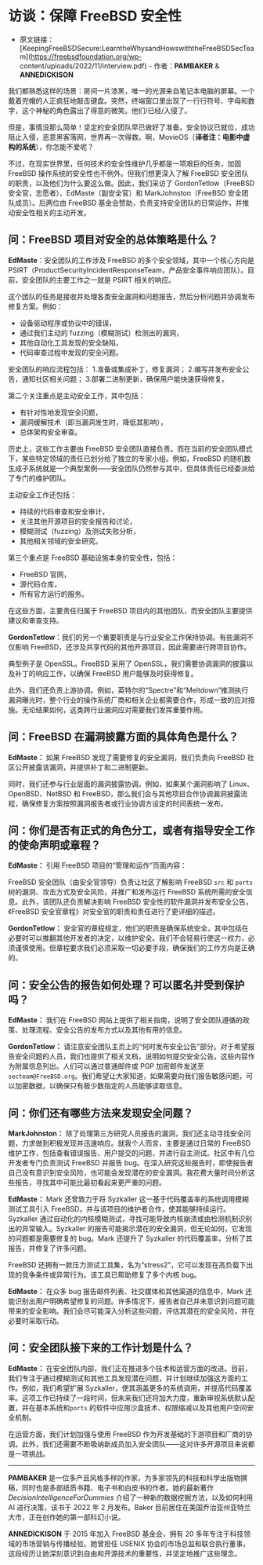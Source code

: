 # 访谈：保障 FreeBSD 安全性

- 原文链接：[KeepingFreeBSDSecure:LearntheWhysandHowswiththeFreeBSDSecTeam](https://freebsdfoundation.org/wp- content/uploads/2022/11/interview.pdf) - 作者：**PAMBAKER** & **ANNEDICKISON**

我们都熟悉这样的场景：房间一片漆黑，唯一的光源来自笔记本电脑的屏幕。一个戴着兜帽的人正疯狂地敲击键盘。突然，终端窗口里出现了一行行符号、字母和数字，这个神秘的角色露出了得意的微笑。他们/已经/入侵了。

但是，事情没那么简单！坚定的安全团队早已做好了准备。安全协议已就位，成功阻止入侵，恶意黑客落网，世界再一次得救。啊，MovieOS（**译者注：电影中虚构的系统**），你怎能不爱呢？

不过，在现实世界里，任何技术的安全性维护几乎都是一项艰巨的任务，加固 FreeBSD 操作系统的安全性也不例外。但我们想更深入了解 FreeBSD 安全团队的职责，以及他们为什么要这么做。因此，我们采访了 GordonTetlow（FreeBSD 安全官，志愿者）、EdMaste（副安全官）和 MarkJohnston（FreeBSD 安全团队成员）。后两位由 FreeBSD 基金会赞助，负责支持安全团队的日常运作，并推动安全性相关的主动开发。

## 问：FreeBSD 项目对安全的总体策略是什么？

**EdMaste**：安全团队的工作涉及 FreeBSD 的多个安全领域，其中一个核心方向是 PSIRT（ProductSecurityIncidentResponseTeam，产品安全事件响应团队）。目前，安全团队的主要工作之一就是 PSIRT 相关的响应。

这个团队的任务是接收并处理各类安全漏洞和问题报告，然后分析问题并协调发布修复方案。例如： 
- 设备驱动程序或协议中的错误， 
- 通过我们主动的 fuzzing（模糊测试）检测出的漏洞， 
- 其他自动化工具发现的安全缺陷，
- 代码审查过程中发现的安全问题。

安全团队的响应流程包括： 
1.准备或集成补丁，修复漏洞； 
2.编写并发布安全公告，通知社区相关问题； 
3.部署二进制更新，确保用户能快速获得修复。

第二个关注重点是主动安全工作，其中包括： 
- 有针对性地发现安全问题， 
- 漏洞缓解技术（即当漏洞发生时，降低其影响），
- 总体架构安全审查。

历史上，这些工作主要由 FreeBSD 安全团队直接负责。而在当前的安全团队模式下，某些特定领域的责任已划分给了独立的专家小组。例如，FreeBSD 的随机数生成子系统就是一个典型案例——安全团队仍然参与其中，但具体责任已经委派给了专门的维护团队。

主动安全工作还包括： 
- 持续的代码审查和安全审计， 
- 关注其他开源项目的安全报告和讨论， 
- 模糊测试（fuzzing）及测试失败分析， 
- 其他相关领域的安全研究。

第三个重点是 FreeBSD 基础设施本身的安全性，包括：
- FreeBSD 官网， 
- 源代码仓库， 
- 所有官方运行的服务。

在这些方面，主要责任归属于 FreeBSD 项目内的其他团队，而安全团队主要提供建议和审查支持。


**GordonTetlow**：我们的另一个重要职责是与行业安全工作保持协调。有些漏洞不仅影响 FreeBSD，还涉及共享代码的其他开源项目，因此需要进行跨项目协作。

典型例子是 OpenSSL。FreeBSD 采用了 OpenSSL，我们需要协调漏洞的披露以及补丁的响应工作，以确保 FreeBSD 用户能够及时获得修复。

此外，我们还负责上游协调。例如，英特尔的“Spectre”和“Meltdown”推测执行漏洞曝光时，整个行业的操作系统厂商和相关企业都需要合作，形成一致的应对措施。无论结果如何，这类跨行业漏洞应对需要我们发挥重要作用。



## 问：FreeBSD 在漏洞披露方面的具体角色是什么？

**EdMaste：** 如果 FreeBSD 发现了需要修复的安全漏洞，我们负责向 FreeBSD 社区公开披露该漏洞，并提供补丁和二进制更新。

同时，我们还参与行业层面的漏洞披露协调。例如，如果某个漏洞影响了 Linux、OpenBSD、NetBSD 和 FreeBSD，那么我们会与其他项目合作协调漏洞披露流程，确保修复方案按照漏洞报告者或行业协调方设定的时间表统一发布。

## 问：你们是否有正式的角色分工，或者有指导安全工作的使命声明或章程？

**EdMaste：** 引用 FreeBSD 项目的“管理和运作”页面内容：

FreeBSD 安全团队（由安全官领导）负责让社区了解影响 FreeBSD `src` 和 `ports` 树的漏洞、攻击方式及安全风险，并推广和发布运行 FreeBSD 系统所需的安全信息。此外，该团队还负责解决影响 FreeBSD 安全性的软件漏洞并发布安全公告。《FreeBSD 安全官章程》对安全官的职责和责任进行了更详细的描述。

**GordonTetlow：** 安全官的章程规定，他们的职责是确保系统安全，其中包括在必要时可以推翻其他开发者的决定，以维护安全。我们不会轻易行使这一权力，必须谨慎使用。但章程要求我们必须采取一切必要手段，确保我们的工作方向是正确的。



## 问：安全公告的报告如何处理？可以匿名并受到保护吗？

**EdMaste：** 我们在 FreeBSD 网站上提供了相关指南，说明了安全团队遵循的政策、处理流程、安全公告的发布方式以及其他有用的信息。

**GordonTetlow：** 请注意安全团队主页上的“何时发布安全公告”部分。对于希望报告安全问题的人员，我们也提供了相关文档，说明如何提交安全公告。这些内容作为附属信息列出。人们可以通过普通邮件或 PGP 加密邮件发送至`secteam@FreeBSD.org`。我们希望让大家知道，如果需要向我们报告敏感问题，可以加密数据，以确保只有极少数指定的人员能够读取信息。



## 问：你们还有哪些方法来发现安全问题？

**MarkJohnston：** 除了处理第三方研究人员报告的漏洞，我们还主动寻找安全问题，力求做到积极发现并迅速响应。就我个人而言，主要是通过日常的 FreeBSD 维护工作，包括查看错误报告、用户提交的问题，并进行自主测试。社区中有几位开发者专门负责测试 FreeBSD 并报告 bug。在深入研究这些报告时，即使报告者自己没有意识到安全风险，也可能会发现潜在的安全漏洞。我花费大量时间分析这些报告，寻找其中可能比最初看起来更严重的问题。

**EdMaste：** Mark 还曾致力于将 Syzkaller 这一基于代码覆盖率的系统调用模糊测试工具引入 FreeBSD，并与该项目的维护者合作，使其能够持续运行。Syzkaller 通过自动化的内核模糊测试，寻找可能导致内核崩溃或由检测机制识别出的异常输入。Syzkaller 的报告可能揭示潜在的安全漏洞，但无论如何，它发现的问题都是需要修复的 bug。Mark 还提升了 Syzkaller 的代码覆盖率，分析了其报告，并修复了许多问题。

FreeBSD 还拥有一款压力测试工具集，名为“stress2”，它可以发现在高负载下出现的竞争条件或异常行为。该工具已帮助修复了多个内核 bug。

**EdMaste：** 在众多 bug 报告邮件列表、社交媒体和其他渠道的信息中，Mark 还能识别出用户明确希望修复的问题。许多情况下，报告者自己并未意识到问题可能带来的安全影响。我们会尽可能深入分析这些问题，评估其潜在的安全风险，并在必要时采取行动。



## 问：安全团队接下来的工作计划是什么？

**EdMaste：** 在安全团队内部，我们正在推进多个技术和运营方面的改进。目前，我们专注于通过模糊测试和其他工具发现潜在问题，并计划继续加强这方面的工作。例如，我们希望扩展 Syzkaller，使其涵盖更多的系统调用，并提高代码覆盖率。这项工作已持续了一段时间，但未来我们还将加大力度，重新审视系统默认配置，并在基本系统和`ports` 的软件中应用沙盒技术、权限缩减以及其他用户空间安全机制。

在运营方面，我们计划加强与使用 FreeBSD 作为开发基础的下游项目和厂商的协调。此外，我们还需要不断吸纳新成员加入安全团队——这对许多开源项目来说都是一项挑战。

- - - 

**PAMBAKER** 是一位多产且风格多样的作家，为多家领先的科技和科学出版物撰稿，同时也是多部纸质书籍、电子书和白皮书的作者。她的最新著作 *DecisionIntelligenceForDummies* 介绍了一种新的数据挖掘方法，以及如何利用 AI 进行决策，该书于 2022 年 2 月发布。Baker 目前居住在美国乔治亚州亚特兰大市，正在创作她的第一部科幻小说。

**ANNEDICKISON** 于 2015 年加入 FreeBSD 基金会，拥有 20 多年专注于科技领域的市场营销与传播经验。她曾担任 USENIX 协会的市场总监和联合执行董事，这段经历让她深刻意识到自由和开源技术的重要性，并坚定地推广这些理念。
